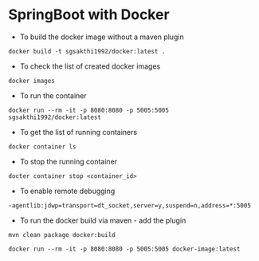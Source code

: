 # SpringBoot with Docker


* To build the docker image without a maven plugin

`docker build -t sgsakthi1992/docker:latest .`

* To check the list of created docker images

`docker images`

* To run the container

`docker run --rm -it -p 8080:8080 -p 5005:5005 sgsakthi1992/docker:latest`

* To get the list of running containers

`docker container ls`

* To stop the running container

`docter container stop <container_id>`

* To enable remote debugging

`-agentlib:jdwp=transport=dt_socket,server=y,suspend=n,address=*:5005`

* To run the docker build via maven - add the plugin

`mvn clean package docker:build`

`docker run --rm -it -p 8080:8080 -p 5005:5005 docker-image:latest`
